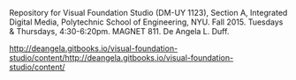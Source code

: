 Repository for Visual Foundation Studio (DM-UY 1123), Section A, Integrated Digital Media, Polytechnic School of Engineering, NYU. Fall 2015. Tuesdays & Thursdays, 4:30-6:20pm. MAGNET 811. De Angela L. Duff.

http://deangela.gitbooks.io/visual-foundation-studio/content/http://deangela.gitbooks.io/visual-foundation-studio/content/

